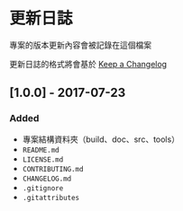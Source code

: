 # 更新日誌

專案的版本更新內容會被記錄在這個檔案

更新日誌的格式將會基於 [Keep a Changelog](http://keepachangelog.com/en/1.0.0/)

## [1.0.0] - 2017-07-23
### Added
- 專案結構資料夾（build、doc、src、tools）
- `README.md`
- `LICENSE.md`
- `CONTRIBUTING.md`
- `CHANGELOG.md`
- `.gitignore`
- `.gitattributes`